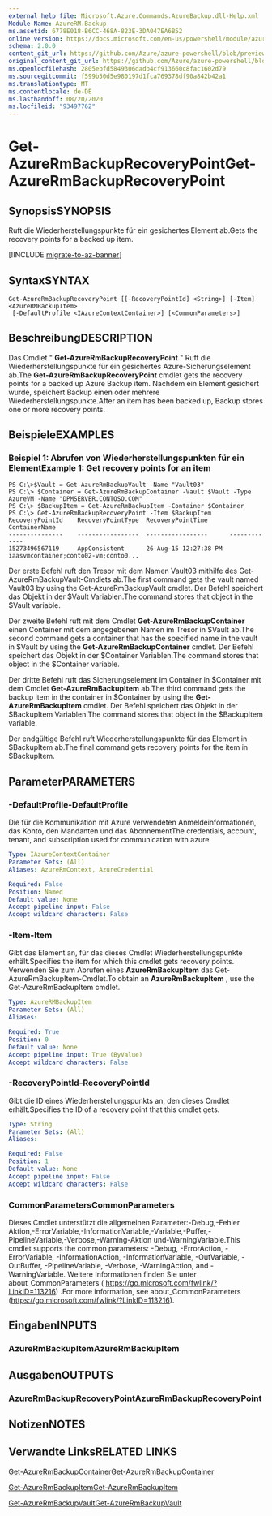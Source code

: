 ```yaml
---
external help file: Microsoft.Azure.Commands.AzureBackup.dll-Help.xml
Module Name: AzureRM.Backup
ms.assetid: 6778E018-B6CC-468A-823E-3DA047EA6B52
online version: https://docs.microsoft.com/en-us/powershell/module/azurerm.backup/get-azurermbackuprecoverypoint
schema: 2.0.0
content_git_url: https://github.com/Azure/azure-powershell/blob/preview/src/ResourceManager/AzureBackup/Commands.AzureBackup/help/Get-AzureRmBackupRecoveryPoint.md
original_content_git_url: https://github.com/Azure/azure-powershell/blob/preview/src/ResourceManager/AzureBackup/Commands.AzureBackup/help/Get-AzureRmBackupRecoveryPoint.md
ms.openlocfilehash: 2805ebfd5849306dadb4cf913660c8fac1602d79
ms.sourcegitcommit: f599b50d5e980197d1fca769378df90a842b42a1
ms.translationtype: MT
ms.contentlocale: de-DE
ms.lasthandoff: 08/20/2020
ms.locfileid: "93497762"
---
```

# <span data-ttu-id="9a0b4-101">Get-AzureRmBackupRecoveryPoint</span><span class="sxs-lookup"><span data-stu-id="9a0b4-101">Get-AzureRmBackupRecoveryPoint</span></span>

## <span data-ttu-id="9a0b4-102">Synopsis</span><span class="sxs-lookup"><span data-stu-id="9a0b4-102">SYNOPSIS</span></span>
<span data-ttu-id="9a0b4-103">Ruft die Wiederherstellungspunkte für ein gesichertes Element ab.</span><span class="sxs-lookup"><span data-stu-id="9a0b4-103">Gets the recovery points for a backed up item.</span></span>

[!INCLUDE [migrate-to-az-banner](../../includes/migrate-to-az-banner.md)]

## <span data-ttu-id="9a0b4-104">Syntax</span><span class="sxs-lookup"><span data-stu-id="9a0b4-104">SYNTAX</span></span>

```
Get-AzureRmBackupRecoveryPoint [[-RecoveryPointId] <String>] [-Item] <AzureRMBackupItem>
 [-DefaultProfile <IAzureContextContainer>] [<CommonParameters>]
```

## <span data-ttu-id="9a0b4-105">Beschreibung</span><span class="sxs-lookup"><span data-stu-id="9a0b4-105">DESCRIPTION</span></span>
<span data-ttu-id="9a0b4-106">Das Cmdlet " **Get-AzureRmBackupRecoveryPoint** " Ruft die Wiederherstellungspunkte für ein gesichertes Azure-Sicherungselement ab.</span><span class="sxs-lookup"><span data-stu-id="9a0b4-106">The **Get-AzureRmBackupRecoveryPoint** cmdlet gets the recovery points for a backed up Azure Backup item.</span></span>
<span data-ttu-id="9a0b4-107">Nachdem ein Element gesichert wurde, speichert Backup einen oder mehrere Wiederherstellungspunkte.</span><span class="sxs-lookup"><span data-stu-id="9a0b4-107">After an item has been backed up, Backup stores one or more recovery points.</span></span>

## <span data-ttu-id="9a0b4-108">Beispiele</span><span class="sxs-lookup"><span data-stu-id="9a0b4-108">EXAMPLES</span></span>

### <span data-ttu-id="9a0b4-109">Beispiel 1: Abrufen von Wiederherstellungspunkten für ein Element</span><span class="sxs-lookup"><span data-stu-id="9a0b4-109">Example 1: Get recovery points for an item</span></span>
```
PS C:\>$Vault = Get-AzureRmBackupVault -Name "Vault03"
PS C:\> $Container = Get-AzureRmBackupContainer -Vault $Vault -Type AzureVM -Name "DPMSERVER.CONTOSO.COM"
PS C:\> $BackupItem = Get-AzureRmBackupItem -Container $Container
PS C:\> Get-AzureRmBackupRecoveryPoint -Item $BackupItem
RecoveryPointId    RecoveryPointType  RecoveryPointTime      ContainerName
---------------    -----------------  -----------------      -------------
15273496567119     AppConsistent      26-Aug-15 12:27:38 PM  iaasvmcontainer;conto02-vm;conto0...
```

<span data-ttu-id="9a0b4-110">Der erste Befehl ruft den Tresor mit dem Namen Vault03 mithilfe des Get-AzureRmBackupVault-Cmdlets ab.</span><span class="sxs-lookup"><span data-stu-id="9a0b4-110">The first command gets the vault named Vault03 by using the Get-AzureRmBackupVault cmdlet.</span></span>
<span data-ttu-id="9a0b4-111">Der Befehl speichert das Objekt in der $Vault Variablen.</span><span class="sxs-lookup"><span data-stu-id="9a0b4-111">The command stores that object in the $Vault variable.</span></span>

<span data-ttu-id="9a0b4-112">Der zweite Befehl ruft mit dem Cmdlet **Get-AzureRmBackupContainer** einen Container mit dem angegebenen Namen im Tresor in $Vault ab.</span><span class="sxs-lookup"><span data-stu-id="9a0b4-112">The second command gets a container that has the specified name in the vault in $Vault by using the **Get-AzureRmBackupContainer** cmdlet.</span></span>
<span data-ttu-id="9a0b4-113">Der Befehl speichert das Objekt in der $Container Variablen.</span><span class="sxs-lookup"><span data-stu-id="9a0b4-113">The command stores that object in the $Container variable.</span></span>

<span data-ttu-id="9a0b4-114">Der dritte Befehl ruft das Sicherungselement im Container in $Container mit dem Cmdlet **Get-AzureRmBackupItem** ab.</span><span class="sxs-lookup"><span data-stu-id="9a0b4-114">The third command gets the backup item in the container in $Container by using the **Get-AzureRmBackupItem** cmdlet.</span></span>
<span data-ttu-id="9a0b4-115">Der Befehl speichert das Objekt in der $BackupItem Variablen.</span><span class="sxs-lookup"><span data-stu-id="9a0b4-115">The command stores that object in the $BackupItem variable.</span></span>

<span data-ttu-id="9a0b4-116">Der endgültige Befehl ruft Wiederherstellungspunkte für das Element in $BackupItem ab.</span><span class="sxs-lookup"><span data-stu-id="9a0b4-116">The final command gets recovery points for the item in $BackupItem.</span></span>

## <span data-ttu-id="9a0b4-117">Parameter</span><span class="sxs-lookup"><span data-stu-id="9a0b4-117">PARAMETERS</span></span>

### <span data-ttu-id="9a0b4-118">-DefaultProfile</span><span class="sxs-lookup"><span data-stu-id="9a0b4-118">-DefaultProfile</span></span>
<span data-ttu-id="9a0b4-119">Die für die Kommunikation mit Azure verwendeten Anmeldeinformationen, das Konto, den Mandanten und das Abonnement</span><span class="sxs-lookup"><span data-stu-id="9a0b4-119">The credentials, account, tenant, and subscription used for communication with azure</span></span>

```yaml
Type: IAzureContextContainer
Parameter Sets: (All)
Aliases: AzureRmContext, AzureCredential

Required: False
Position: Named
Default value: None
Accept pipeline input: False
Accept wildcard characters: False
```

### <span data-ttu-id="9a0b4-120">-Item</span><span class="sxs-lookup"><span data-stu-id="9a0b4-120">-Item</span></span>
<span data-ttu-id="9a0b4-121">Gibt das Element an, für das dieses Cmdlet Wiederherstellungspunkte erhält.</span><span class="sxs-lookup"><span data-stu-id="9a0b4-121">Specifies the item for which this cmdlet gets recovery points.</span></span>
<span data-ttu-id="9a0b4-122">Verwenden Sie zum Abrufen eines **AzureRmBackupItem** das Get-AzureRmBackupItem-Cmdlet.</span><span class="sxs-lookup"><span data-stu-id="9a0b4-122">To obtain an **AzureRmBackupItem** , use the Get-AzureRmBackupItem cmdlet.</span></span>

```yaml
Type: AzureRMBackupItem
Parameter Sets: (All)
Aliases: 

Required: True
Position: 0
Default value: None
Accept pipeline input: True (ByValue)
Accept wildcard characters: False
```

### <span data-ttu-id="9a0b4-123">-RecoveryPointId</span><span class="sxs-lookup"><span data-stu-id="9a0b4-123">-RecoveryPointId</span></span>
<span data-ttu-id="9a0b4-124">Gibt die ID eines Wiederherstellungspunkts an, den dieses Cmdlet erhält.</span><span class="sxs-lookup"><span data-stu-id="9a0b4-124">Specifies the ID of a recovery point that this cmdlet gets.</span></span>

```yaml
Type: String
Parameter Sets: (All)
Aliases: 

Required: False
Position: 1
Default value: None
Accept pipeline input: False
Accept wildcard characters: False
```

### <span data-ttu-id="9a0b4-125">CommonParameters</span><span class="sxs-lookup"><span data-stu-id="9a0b4-125">CommonParameters</span></span>
<span data-ttu-id="9a0b4-126">Dieses Cmdlet unterstützt die allgemeinen Parameter:-Debug,-Fehler Aktion,-ErrorVariable,-InformationVariable,-Variable,-Puffer,-PipelineVariable,-Verbose,-Warning-Aktion und-WarningVariable.</span><span class="sxs-lookup"><span data-stu-id="9a0b4-126">This cmdlet supports the common parameters: -Debug, -ErrorAction, -ErrorVariable, -InformationAction, -InformationVariable, -OutVariable, -OutBuffer, -PipelineVariable, -Verbose, -WarningAction, and -WarningVariable.</span></span> <span data-ttu-id="9a0b4-127">Weitere Informationen finden Sie unter about_CommonParameters ( https://go.microsoft.com/fwlink/?LinkID=113216) .</span><span class="sxs-lookup"><span data-stu-id="9a0b4-127">For more information, see about_CommonParameters (https://go.microsoft.com/fwlink/?LinkID=113216).</span></span>

## <span data-ttu-id="9a0b4-128">Eingaben</span><span class="sxs-lookup"><span data-stu-id="9a0b4-128">INPUTS</span></span>

### <span data-ttu-id="9a0b4-129">AzureRmBackupItem</span><span class="sxs-lookup"><span data-stu-id="9a0b4-129">AzureRmBackupItem</span></span>

## <span data-ttu-id="9a0b4-130">Ausgaben</span><span class="sxs-lookup"><span data-stu-id="9a0b4-130">OUTPUTS</span></span>

### <span data-ttu-id="9a0b4-131">AzureRmBackupRecoveryPoint</span><span class="sxs-lookup"><span data-stu-id="9a0b4-131">AzureRmBackupRecoveryPoint</span></span>

## <span data-ttu-id="9a0b4-132">Notizen</span><span class="sxs-lookup"><span data-stu-id="9a0b4-132">NOTES</span></span>

## <span data-ttu-id="9a0b4-133">Verwandte Links</span><span class="sxs-lookup"><span data-stu-id="9a0b4-133">RELATED LINKS</span></span>

[<span data-ttu-id="9a0b4-134">Get-AzureRmBackupContainer</span><span class="sxs-lookup"><span data-stu-id="9a0b4-134">Get-AzureRmBackupContainer</span></span>](./Get-AzureRmBackupContainer.md)

[<span data-ttu-id="9a0b4-135">Get-AzureRmBackupItem</span><span class="sxs-lookup"><span data-stu-id="9a0b4-135">Get-AzureRmBackupItem</span></span>](./Get-AzureRmBackupItem.md)

[<span data-ttu-id="9a0b4-136">Get-AzureRmBackupVault</span><span class="sxs-lookup"><span data-stu-id="9a0b4-136">Get-AzureRmBackupVault</span></span>](./Get-AzureRmBackupVault.md)


